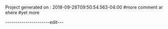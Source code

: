 Project generated on : 2018-09-28T09:50:54.563-04:00
#more comment ar ehere
#yet more






----------------------edit---
